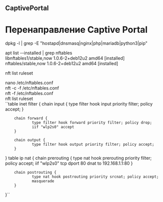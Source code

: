 ## CaptivePortal
# Перенаправление Captive Portal
dpkg -l | grep -E "hostapd|dnsmasq|nginx|php|mariadb|python3|pip"

apt list --installed | grep nftables   
libnftables1/stable,now 1.0.6-2+deb12u2 amd64 [installed]   
nftables/stable,now 1.0.6-2+deb12u2 amd64 [installed]   

nft list ruleset

nano /etc/nftables.conf  
nft -c -f /etc/nftables.conf  
nft -f /etc/nftables.conf  
nft list ruleset  
``table inet filter {
        chain input {
                type filter hook input priority filter; policy accept;
        }

        chain forward {
                type filter hook forward priority filter; policy drop;
                iif "wlp2s0" accept
        }

        chain output {
                type filter hook output priority filter; policy accept;
        }
}
table ip nat {
        chain prerouting {
                type nat hook prerouting priority filter; policy accept;
                iif "wlp2s0" tcp dport 80 dnat to 192.168.1.1:80
        }

        chain postrouting {
                type nat hook postrouting priority srcnat; policy accept;
                masquerade
        }
}``

